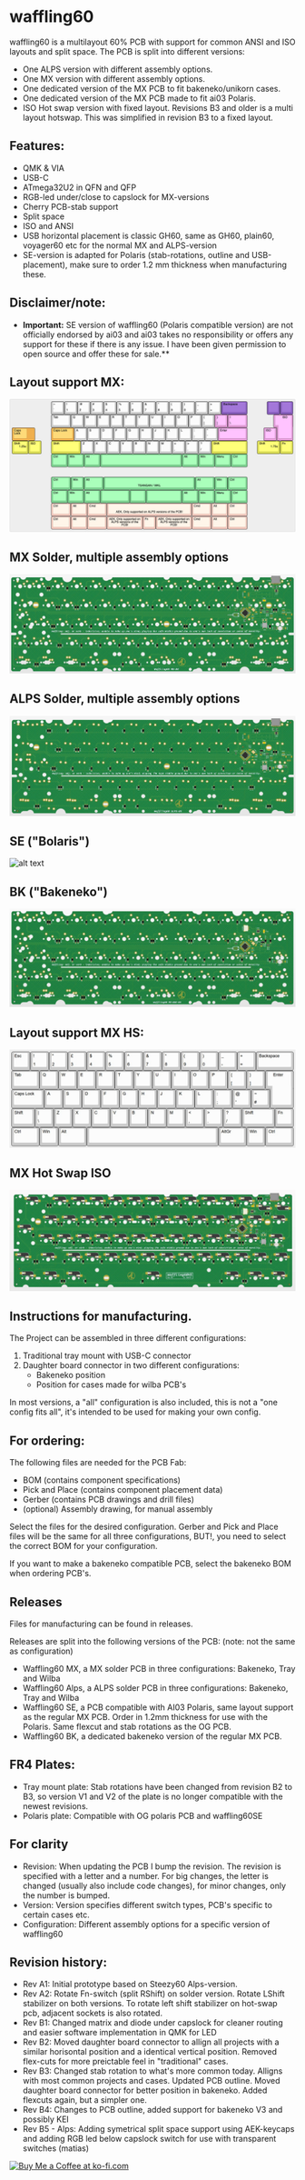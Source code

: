 # waffling60

waffling60 is a multilayout 60% PCB with support for common ANSI and ISO layouts and split space. The PCB is split into different versions:
- One ALPS version with different assembly options.
- One MX version with different assembly options.
- One dedicated version of the MX PCB to fit bakeneko/unikorn cases.
- One dedicated version of the MX PCB made to fit ai03 Polaris.
- ISO Hot swap version with fixed layout. Revisions B3 and older is a multi layout hotswap. This was simplified in revision B3 to a fixed layout.

## Features:
- QMK & VIA
- USB-C
- ATmega32U2 in QFN and QFP
- RGB-led under/close to capslock for MX-versions
- Cherry PCB-stab support
- Split space
- ISO and ANSI
- USB horizontal placement is classic GH60, same as GH60, plain60, voyager60 etc for the normal MX and ALPS-version
- SE-version is adapted for Polaris (stab-rotations, outline and USB-placement), make sure to order 1.2 mm thickness when manufacturing these. 

## **Disclaimer/note:**
- **Important:** SE version of waffling60 (Polaris compatible version) are not officially endorsed by ai03 and ai03 takes no responsibility or offers any support for these if there is any issue. I have been given permission to open source and offer these for sale.**

## Layout support MX: 
![alt text](./readme-images/layout_support.jpg "Layout support")

## MX Solder, multiple assembly options
![alt text](./readme-images/waffling60-MX_Rev_B4_Tray.jpg "PCB View - Rev B")

## ALPS Solder, multiple assembly options
![alt text](./readme-images/waffling60-ALPS_Rev_B5_Tray.jpg "PCB View - Rev B")

## SE ("Bolaris")
![alt text](./readme-images/waffling60-SE_Rev_B2.jpg "PCB View - Rev B")

## BK ("Bakeneko")
![alt text](./readme-images/waffling60-BK_Rev_B4.jpg "PCB View - Rev B")

## Layout support MX HS: 
![alt text](./readme-images/layout_support_HS.jpg "Layout support")

## MX Hot Swap ISO
![alt text](./readme-images/waffling60HS_Rev_B3.jpg "PCB View - Rev B")


## Instructions for manufacturing.

The Project can be assembled in three different configurations:
1. Traditional tray mount with USB-C connector
2. Daughter board connector in two different configurations:
	- Bakeneko position
	- Position for cases made for wilba PCB's

In most versions, a "all" configuration is also included, this is not a "one config fits all", it's intended to be used for making your own config.

## For ordering:
The following files are needed for the PCB Fab:
- BOM (contains component specifications)
- Pick and Place (contains component placement data)
- Gerber (contains PCB drawings and drill files)
- (optional) Assembly drawing, for manual assembly

Select the files for the desired configuration. Gerber and Pick and Place files will be the same for all three configurations, BUT!, you need to select the correct BOM for your configuration.

If you want to make a bakeneko compatible PCB, select the bakeneko BOM when ordering PCB's.

## Releases
Files for manufacturing can be found in releases.

Releases are split into the following versions of the PCB: (note: not the same as configuration)
- Waffling60 MX, a MX solder PCB in three configurations: Bakeneko, Tray and Wilba
- Waffling60 Alps, a ALPS solder PCB in three configurations: Bakeneko, Tray and Wilba
- Waffling60 SE, a PCB compatible with AI03 Polaris, same layout support as the regular MX PCB. Order in 1.2mm thickness for use with the Polaris. Same flexcut and stab rotations as the OG PCB.
- Waffling60 BK, a dedicated bakeneko version of the regular MX PCB.

## FR4 Plates:
- Tray mount plate: Stab rotations have been changed from revision B2 to B3, so version V1 and V2 of the plate is no longer compatible with the newest revisions.
- Polaris plate: Compatible with OG polaris PCB and waffling60SE

## For clarity
- Revision: When updating the PCB I bump the revision. The revision is specified with a letter and a number. For big changes, the letter is changed (usually also include code changes), for minor changes, only the number is bumped.
- Version: Version specifies different switch types, PCB's specific to certain cases etc.
- Configuration: Different assembly options for a specific version of waffling60 

## Revision history:
- Rev A1: Initial prototype based on Steezy60 Alps-version.
- Rev A2: Rotate Fn-switch (split RShift) on solder version. Rotate LShift stabilizer on both versions. To rotate left shift stabilizer on hot-swap pcb, adjacent sockets is also rotated.
- Rev B1: Changed matrix and diode under capslock for cleaner routing and easier software implementation in QMK for LED
- Rev B2: Moved daughter board connector to allign all projects with a similar horisontal position and a identical vertical position. Removed flex-cuts for more preictable feel in "traditional" cases.
- Rev B3: Changed stab rotation to what's more common today. Alligns with most common projects and cases. Updated PCB outline. Moved daughter board connector for better position in bakeneko. Added flexcuts again, but a simpler one.
- Rev B4: Changes to PCB outline, added support for bakeneko V3 and possibly KEI
- Rev B5 - Alps: Adding symetrical split space support using AEK-keycaps and adding RGB led below capslock switch for use with transparent switches (matias)

<a href='https://ko-fi.com/4pplet' target='_blank'><img height='35' style='border:0px;height:46px;' src='https://az743702.vo.msecnd.net/cdn/kofi3.png?v=0' border='0' alt='Buy Me a Coffee at ko-fi.com' />
